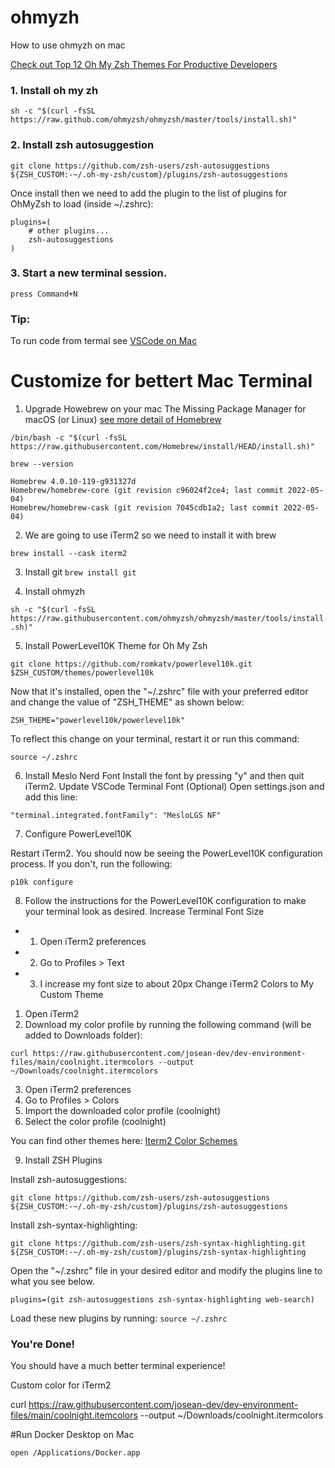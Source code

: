 # ohmyzh
How to use ohmyzh on mac

[Check out Top 12 Oh My Zsh Themes For Productive Developers](https://travis.media/top-12-oh-my-zsh-themes-for-productive-developers/#20210921-gozilla)

### 1.  Install oh my zh 

`sh -c "$(curl -fsSL https://raw.github.com/ohmyzsh/ohmyzsh/master/tools/install.sh)"`

### 2. Install zsh autosuggestion

`git clone https://github.com/zsh-users/zsh-autosuggestions ${ZSH_CUSTOM:-~/.oh-my-zsh/custom}/plugins/zsh-autosuggestions`

Once install then we need to add the plugin to the list of plugins for OhMyZsh to load (inside ~/.zshrc):

```
plugins=( 
    # other plugins...
    zsh-autosuggestions
)
```
### 3. Start a new terminal session.
`press Command+N`


### Tip: 

To run code from termal see [VSCode on Mac](https://code.visualstudio.com/docs/setup/mac#:~:text=Launching%20from%20the%20command%20line,code'%20command%20in%20PATH%20command.)


# Customize for bettert Mac Terminal

1. Upgrade Howebrew on your mac The Missing Package Manager for macOS (or Linux) [see more detail of Homebrew](https://brew.sh/)

`/bin/bash -c "$(curl -fsSL https://raw.githubusercontent.com/Homebrew/install/HEAD/install.sh)"`

`brew --version`

```
Homebrew 4.0.10-119-g931327d
Homebrew/homebrew-core (git revision c96024f2ce4; last commit 2022-05-04)
Homebrew/homebrew-cask (git revision 7045cdb1a2; last commit 2022-05-04)
```
2. We are going to use iTerm2 so we need to install it with brew

`brew install --cask iterm2`

3. Install git
`brew install git`

4. Install ohmyzh

`sh -c "$(curl -fsSL https://raw.githubusercontent.com/ohmyzsh/ohmyzsh/master/tools/install.sh)"`

5. Install PowerLevel10K Theme for Oh My Zsh

`git clone https://github.com/romkatv/powerlevel10k.git $ZSH_CUSTOM/themes/powerlevel10k`

Now that it's installed, open the "~/.zshrc" file with your preferred editor and change the value of "ZSH_THEME" as shown below:

`ZSH_THEME="powerlevel10k/powerlevel10k"`

To reflect this change on your terminal, restart it or run this command:

`source ~/.zshrc`

6. Install Meslo Nerd Font
Install the font by pressing "y" and then quit iTerm2.
Update VSCode Terminal Font (Optional)
Open settings.json and add this line:

`"terminal.integrated.fontFamily": "MesloLGS NF"`

7. Configure PowerLevel10K

Restart iTerm2. You should now be seeing the PowerLevel10K configuration process. If you don't, run the following:

`p10k configure`

8. Follow the instructions for the PowerLevel10K configuration to make your terminal look as desired.
Increase Terminal Font Size
* 1. Open iTerm2 preferences
* 2. Go to Profiles > Text
* 3. I increase my font size to about 20px
Change iTerm2 Colors to My Custom Theme
1. Open iTerm2
2. Download my color profile by running the following command (will be added to Downloads folder):

`curl https://raw.githubusercontent.com/josean-dev/dev-environment-files/main/coolnight.itermcolors --output ~/Downloads/coolnight.itermcolors`

3. Open iTerm2 preferences
4. Go to Profiles > Colors
5. Import the downloaded color profile (coolnight)
6. Select the color profile (coolnight)

You can find other themes here: [Iterm2 Color Schemes](https://iterm2colorschemes.com/)

9. Install ZSH Plugins

Install zsh-autosuggestions:

`git clone https://github.com/zsh-users/zsh-autosuggestions ${ZSH_CUSTOM:-~/.oh-my-zsh/custom}/plugins/zsh-autosuggestions`

Install zsh-syntax-highlighting:

`git clone https://github.com/zsh-users/zsh-syntax-highlighting.git ${ZSH_CUSTOM:-~/.oh-my-zsh/custom}/plugins/zsh-syntax-highlighting`

Open the "~/.zshrc" file in your desired editor and modify the plugins line to what you see below.

`plugins=(git zsh-autosuggestions zsh-syntax-highlighting web-search)`

Load these new plugins by running:
`source ~/.zshrc`

### You're Done!
You should have a much better terminal experience!

Custom color for iTerm2

curl https://raw.githubusercontent.com/josean-dev/dev-environment-files/main/coolnight.itemcolors --output ~/Downloads/coolnight.itermcolors


#Run Docker Desktop on Mac

`open /Applications/Docker.app`
